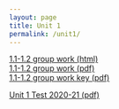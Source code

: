 ```yaml
---
layout: page
title: Unit 1
permalink: /unit1/
---
```


[1.1-1.2 group work (html)](pcha_1.1-1.2_group.html)  
[1.1-1.2 group work (pdf)](pcha_1.1-1.2_group.pdf)  
[1.1-1.2 group work key (pdf)](pcha_1.1-1.2_group_key.pdf)

[Unit 1 Test 2020-21 (pdf)](pcha_unit1_test_2020-21.pdf)

